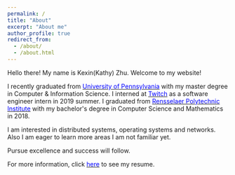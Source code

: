 ```yaml
---
permalink: /
title: "About"
excerpt: "About me"
author_profile: true
redirect_from:
  - /about/
  - /about.html
---
```


Hello there! My name is Kexin(Kathy) Zhu. Welcome to my website!


I recently graduated from [<span class="underline-on-hover" style="color:#0000FF">University of Pennsylvania</span>](https://www.upenn.edu/) with my master degree in Computer & Information Science.
I interned at [<span class="underline-on-hover" style="color:#0000FF">Twitch</span>](https://www.twitch.tv/) as a software engineer intern in 2019 summer.
I graduated from [<span class="underline-on-hover" style="color:#0000FF">Rensselaer Polytechnic Institute</span>](http://www.rpi.edu/) with my bachelor's degree in Computer Science and Mathematics in 2018. 

I am interested in distributed systems, operating systems and networks. Also I am eager to learn more areas I am not familiar yet. 

Pursue excellence and success will follow.

For more information, click [<span class="underline-on-hover" style="color:#0000FF">here</span>](/cv) to see my resume.
